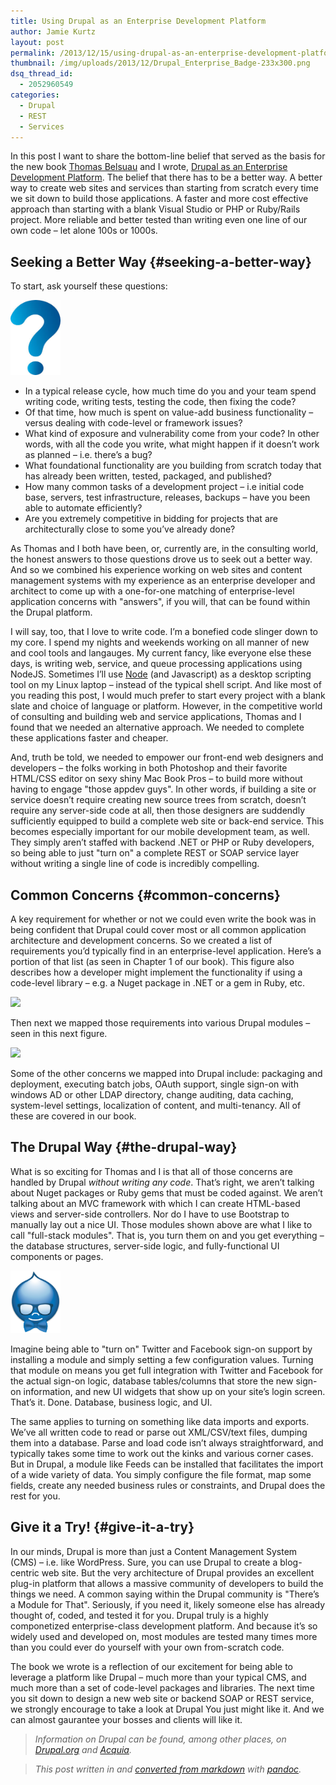 ```yaml
---
title: Using Drupal as an Enterprise Development Platform
author: Jamie Kurtz
layout: post
permalink: /2013/12/15/using-drupal-as-an-enterprise-development-platform/
thumbnail: /img/uploads/2013/12/Drupal_Enterprise_Badge-233x300.png
dsq_thread_id:
  - 2052960549
categories:
  - Drupal
  - REST
  - Services
---
```

In this post I want to share the bottom-line belief that served as the basis for the new book [Thomas Belsuau][1] and I wrote, [Drupal as an Enterprise Development Platform][2]. The belief that there has to be a better way. A better way to create web sites and services than starting from scratch every time we sit down to build those applications. A faster and more cost effective approach than starting with a blank Visual Studio or PHP or Ruby/Rails project. More reliable and better tested than writing even one line of our own code &#8211; let alone 100s or 1000s.

## Seeking a Better Way {#seeking-a-better-way}

To start, ask yourself these questions:

<img src="/img/uploads/2013/12/question-mark.jpg" class="alignright" height="120" width="80" />

  * In a typical release cycle, how much time do you and your team spend writing code, writing tests, testing the code, then fixing the code?
  * Of that time, how much is spent on value-add business functionality &#8211; versus dealing with code-level or framework issues?
  * What kind of exposure and vulnerability come from your code? In other words, with all the code you write, what might happen if it doesn’t work as planned &#8211; i.e. there’s a bug?
  * What foundational functionality are you building from scratch today that has already been written, tested, packaged, and published?
  * How many common tasks of a development project &#8211; i.e initial code base, servers, test infrastructure, releases, backups &#8211; have you been able to automate efficiently?
  * Are you extremely competitive in bidding for projects that are architecturally close to some you’ve already done?

As Thomas and I both have been, or, currently are, in the consulting world, the honest answers to those questions drove us to seek out a better way. And so we combined his experience working on web sites and content management systems with my experience as an enterprise developer and architect to come up with a one-for-one matching of enterprise-level application concerns with "answers", if you will, that can be found within the Drupal platform.

I will say, too, that I love to write code. I&#8217;m a bonefied code slinger down to my core. I spend my nights and weekends working on all manner of new and cool tools and langauges. My current fancy, like everyone else these days, is writing web, service, and queue processing applications using NodeJS. Sometimes I&#8217;ll use [Node][3] (and Javascript) as a desktop scripting tool on my Linux laptop &#8211; instead of the typical shell script. And like most of you reading this post, I would much prefer to start every project with a blank slate and choice of language or platform. However, in the competitive world of consulting and building web and service applications, Thomas and I found that we needed an alternative approach. We needed to complete these applications faster and cheaper.

And, truth be told, we needed to empower our front-end web designers and developers &#8211; the folks working in both Photoshop and their favorite HTML/CSS editor on sexy shiny Mac Book Pros &#8211; to build more without having to engage "those appdev guys". In other words, if building a site or service doesn&#8217;t require creating new source trees from scratch, doesn&#8217;t require any server-side code at all, then those designers are suddendly sufficiently equipped to build a complete web site or back-end service. This becomes especially important for our mobile development team, as well. They simply aren&#8217;t staffed with backend .NET or PHP or Ruby developers, so being able to just "turn on" a complete REST or SOAP service layer without writing a single line of code is incredibly compelling.

## Common Concerns {#common-concerns}

A key requirement for whether or not we could even write the book was in being confident that Drupal could cover most or all common application architecture and development concerns. So we created a list of requirements you&#8217;d typically find in an enterprise-level application. Here&#8217;s a portion of that list (as seen in Chapter 1 of our book). This figure also describes how a developer might implement the functionality if using a code-level library &#8211; e.g. a Nuget package in .NET or a gem in Ruby, etc.

![][4]

Then next we mapped those requirements into various Drupal modules &#8211; seen in this next figure.

![][5]

Some of the other concerns we mapped into Drupal include: packaging and deployment, executing batch jobs, OAuth support, single sign-on with windows AD or other LDAP directory, change auditing, data caching, system-level settings, localization of content, and multi-tenancy. All of these are covered in our book.

## The Drupal Way {#the-drupal-way}

What is so exciting for Thomas and I is that all of those concerns are handled by Drupal *without writing any code*. That&#8217;s right, we aren&#8217;t talking about Nuget packages or Ruby gems that must be coded against. We aren&#8217;t talking about an MVC framework with which I can create HTML-based views and server-side controllers. Nor do I have to use Bootstrap to manually lay out a nice UI. Those modules shown above are what I like to call "full-stack modules". That is, you turn them on and you get everything &#8211; the database structures, server-side logic, and fully-functional UI components or pages.

<img src="/img/uploads/2013/12/Drupal_Enterprise_Badge.png" class="alignleft" height="100" width="80" />

Imagine being able to "turn on" Twitter and Facebook sign-on support by installing a module and simply setting a few configuration values. Turning that module on means you get full integration with Twitter and Facebook for the actual sign-on logic, database tables/columns that store the new sign-on information, and new UI widgets that show up on your site&#8217;s login screen. That&#8217;s it. Done. Database, business logic, and UI.

The same applies to turning on something like data imports and exports. We&#8217;ve all written code to read or parse out XML/CSV/text files, dumping them into a database. Parse and load code isn&#8217;t always straightforward, and typically takes some time to work out the kinks and various corner cases. But in Drupal, a module like Feeds can be installed that facilitates the import of a wide variety of data. You simply configure the file format, map some fields, create any needed business rules or constraints, and Drupal does the rest for you.

## Give it a Try! {#give-it-a-try}

In our minds, Drupal is more than just a Content Management System (CMS) &#8211; i.e. like WordPress. Sure, you can use Drupal to create a blog-centric web site. But the very architecture of Drupal provides an excellent plug-in platform that allows a massive community of developers to build the things we need. A common saying within the Drupal community is "There&#8217;s a Module for That". Seriously, if you need it, likely someone else has already thought of, coded, and tested it for you. Drupal truly is a highly componetized enterprise-class development platform. And because it&#8217;s so widely used and developed on, most modules are tested many times more than you could ever do yourself with your own from-scratch code.

The book we wrote is a reflection of our excitement for being able to leverage a platform like Drupal &#8211; much more than your typical CMS, and much more than a set of code-level packages and libraries. The next time you sit down to design a new web site or backend SOAP or REST service, we strongly encourage to take a look at Drupal You just might like it. And we can almost gaurantee your bosses and clients will like it.

> *Information on Drupal can be found, among other places, on [Drupal.org][6] and [Acquia][7].*

> *This post written in and [converted from markdown][8] with [pandoc][9].*

 [1]: https://twitter.com/tbesluau
 [2]: http://www.amazon.com/Pro-Drupal-Enterprise-Development-Platform/dp/1430260041
 [3]: http://nodejs.org/
 [4]: /img/uploads/2013/12/app-libraries.png
 [5]: /img/uploads/2013/12/app-libraries-drupal.png
 [6]: http://drupal.org
 [7]: https://www.acquia.com/
 [8]: /2013/10/11/leveraging-continuous-delivery-and-pandoc-for-publishing-content/
 [9]: http://johnmacfarlane.net/pandoc